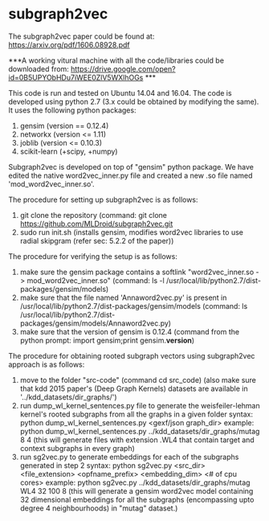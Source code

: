  # subgraph2vec

The subgraph2vec paper could be found at: https://arxiv.org/pdf/1606.08928.pdf 

***A working vitural machine with all the code/libraries could be downloaded from: https://drive.google.com/open?id=0B5UPYObHDu7iWEE0ZlV5WXlhOGs ***

This code is run and tested on Ubuntu 14.04 and 16.04.
The code is developed using python 2.7 (3.x could be obtained by modifying the same).
It uses the following python packages:
1. gensim (version == 0.12.4)
2. networkx (version <= 1.11)
3. joblib (version <= 0.10.3)
4. scikit-learn (+scipy, +numpy)

Subgraph2vec is developed on top of "gensim" python package.
We have edited the native word2vec_inner.py file and created a new .so file named 'mod_word2vec_inner.so'.

The procedure for setting up subgraph2vec is as follows:
1. git clone the repository (command: git clone https://github.com/MLDroid/subgraph2vec.git
2. sudo run init.sh (installs gensim, modifies word2vec libraries to use radial skipgram (refer sec: 5.2.2 of the paper))

The procedure for verifying the setup is as follows:
1. make sure the gensim package contains a softlink "word2vec_inner.so -> mod_word2vec_inner.so" (command: ls -l /usr/local/lib/python2.7/dist-packages/gensim/models)
2. make sure that the file named 'Annaword2vec.py' is present in /usr/local/lib/python2.7/dist-packages/gensim/models (command: ls /usr/local/lib/python2.7/dist-packages/gensim/models/Annaword2vec.py)
3. make sure that the version of gensim is 0.12.4 (command from the python prompt: import gensim;print gensim.__version__)

The procedure for obtaining rooted subgraph vectors using subgraph2vec approach is as follows:
1. move to the folder "src-code" (command cd src_code) (also make sure that kdd 2015 paper's (Deep Graph Kernels) datasets are available in '../kdd_datasets/dir_graphs/')
2. run dump_wl_kernel_sentences.py file to generate the weisfeiler-lehman kernel's rooted subgraphs from all the graphs in a given folder
   syntax: python dump_wl_kernel_sentences.py <gexf/json graph_dir> <num of cpu cores for multi-processing> <height of WL kernel>
   example: python dump_wl_kernel_sentences.py ../kdd_datasets/dir_graphs/mutag 8 4 (this will generate files with extension .WL4 that contain target and context subgraphs in every graph)
3. run sg2vec.py to generate embeddings for each of the subgraphs generated in step 2
   syntax: python sg2vec.py <src_dir> <file_extension> <opfname_prefix> <embedding_dim> <iterations> <# of cpu cores> 
   example: python sg2vec.py ../kdd_datasets/dir_graphs/mutag WL4 32 100 8 (this will generate a gensim word2vec model containing 32 dimensional embeddings for all the subgraphs (encompassing upto degree 4 neighbourhoods) in "mutag" dataset.)

